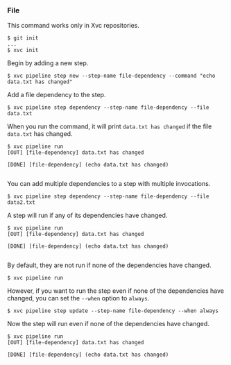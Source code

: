 ### File

This command works only in Xvc repositories.

```console
$ git init
...
$ xvc init
```

Begin by adding a new step.

```console
$ xvc pipeline step new --step-name file-dependency --command "echo data.txt has changed"
```

Add a file dependency to the step.

```console
$ xvc pipeline step dependency --step-name file-dependency --file data.txt

```

When you run the command, it will print `data.txt has changed` if the file `data.txt` has changed.

```console
$ xvc pipeline run
[OUT] [file-dependency] data.txt has changed

[DONE] [file-dependency] (echo data.txt has changed)


```

You can add multiple dependencies to a step with multiple invocations.

```console
$ xvc pipeline step dependency --step-name file-dependency --file data2.txt

```

A step will run if any of its dependencies have changed.

```console
$ xvc pipeline run
[OUT] [file-dependency] data.txt has changed

[DONE] [file-dependency] (echo data.txt has changed)


```

By default, they are not run if none of the dependencies have changed.

```console
$ xvc pipeline run

```

However, if you want to run the step even if none of the dependencies have changed, you can set the `--when` option to `always`.

```console
$ xvc pipeline step update --step-name file-dependency --when always
```

Now the step will run even if none of the dependencies have changed.

```console
$ xvc pipeline run
[OUT] [file-dependency] data.txt has changed

[DONE] [file-dependency] (echo data.txt has changed)


```
